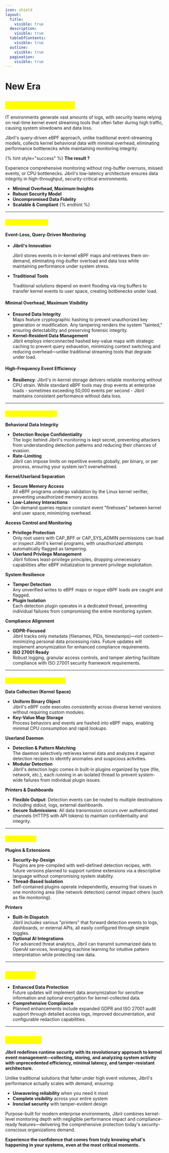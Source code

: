 ```yaml
---
icon: shield
layout:
  title:
    visible: true
  description:
    visible: true
  tableOfContents:
    visible: true
  outline:
    visible: true
  pagination:
    visible: true
---
```


# New Era

## <mark style="color:yellow;">Why Jibril Stands Out</mark>

IT environments generate vast amounts of logs, with security teams relying on real-time kernel event streaming tools that often falter during high traffic, causing system slowdowns and data loss.

Jibril's query-driven eBPF approach, unlike traditional event-streaming models, collects kernel behavioral data with minimal overhead, eliminating performance bottlenecks while maintaining monitoring integrity.

{% hint style="success" %}
**The result ?**

Experience comprehensive monitoring without ring-buffer overruns, missed events, or CPU bottlenecks. Jibril's low-latency architecture ensures data integrity in high-throughput, security-critical environments.

* **Minimal Overhead, Maximum Insights**
* **Robust Security Model**
* **Uncompromised Data Fidelity**
* **Scalable & Compliant**
{% endhint %}

***

### <mark style="color:yellow;">Core Innovations</mark> <a href="#id-1-core-innovations-in-jibrils-architecture" id="id-1-core-innovations-in-jibrils-architecture"></a>

#### Event-Less, Query-Driven Monitoring <a href="#id-11-event-less-query-driven-monitoring" id="id-11-event-less-query-driven-monitoring"></a>

*   **Jibril's Innovation**

    Jibril stores events in in-kernel eBPF maps and retrieves them on-demand, eliminating ring-buffer overload and data loss while maintaining performance under system stress.
*   **Traditional Tools**

    Traditional solutions depend on event flooding via ring buffers to transfer kernel events to user space, creating bottlenecks under load.

#### Minimal Overhead, Maximum Visibility <a href="#id-12-minimal-overhead-maximum-visibility" id="id-12-minimal-overhead-maximum-visibility"></a>

* **Ensured Data Integrity**\
  Maps feature cryptographic hashing to prevent unauthorized key generation or modification. Any tampering renders the system "tainted," ensuring detectability and preserving forensic integrity.
* **Kernel-Resident Data Management**\
  Jibril employs interconnected hashed key-value maps with strategic caching to prevent query exhaustion, minimizing context switching and reducing overhead—unlike traditional streaming tools that degrade under load.

#### High-Frequency Event Efficiency <a href="#id-13-high-frequency-event-efficiency" id="id-13-high-frequency-event-efficiency"></a>

* **Resiliency**: Jibril's in-kernel storage delivers reliable monitoring without CPU strain. While standard eBPF tools may drop events at enterprise loads - sometimes exceeding 50,000 events per second - Jibril maintains consistent performance without data loss.

***

### <mark style="color:yellow;">Jibril Security Model</mark> <a href="#id-2-jibril-security-model-the-technical-deep-dive" id="id-2-jibril-security-model-the-technical-deep-dive"></a>

**Behavioral Data Integrity**

* **Detection Recipe Confidentiality**\
  The logic behind Jibril's monitoring is kept secret, preventing attackers from understanding detection patterns and reducing their chances of evasion.
* **Rate-Limiting**\
  Jibril can impose limits on repetitive events globally, per binary, or per process, ensuring your system isn't overwhelmed.

**Kernel/Userland Separation**

* **Secure Memory Access**\
  All eBPF programs undergo validation by the Linux kernel verifier, preventing unauthorized memory access.
* **Low-Latency Interactions**\
  On-demand queries replace constant event "firehoses" between kernel and user space, minimizing overhead.

**Access Control and Monitoring**

* **Privilege Protection**\
  Only root users with CAP\_BPF or CAP\_SYS\_ADMIN permissions can load or inspect Jibril's kernel programs, with unauthorized attempts automatically flagged as tampering.
* **Userland Privilege Management**\
  Jibril follows least-privilege principles, dropping unnecessary capabilities after eBPF initialization to prevent privilege exploitation.

**System Resilience**

* **Tamper Detection**\
  Any unverified writes to eBPF maps or rogue eBPF loads are caught and flagged.
* **Plugin Isolation**\
  Each detection plugin operates in a dedicated thread, preventing individual failures from compromising the entire monitoring system.

**Compliance Alignment**

* **GDPR-Focused**\
  Jibril tracks only metadata (filenames, PIDs, timestamps)—not content—minimizing personal data processing risks. Future updates will implement anonymization for enhanced compliance requirements.
* **ISO 27001 Ready**\
  Robust logging, granular access controls, and tamper alerting facilitate compliance with ISO 27001 security framework requirements.

***

### <mark style="color:yellow;">From Kernel to Userland</mark> <a href="#id-3-end-to-end-flow-from-kernel-to-userland" id="id-3-end-to-end-flow-from-kernel-to-userland"></a>

**Data Collection (Kernel Space)**

* **Uniform Binary Object**\
  Jibril's eBPF code executes consistently across diverse kernel versions without requiring custom modules.
* **Key-Value Map Storage**\
  Process behaviors and events are hashed into eBPF maps, enabling minimal CPU consumption and rapid lookups.

**Userland Daemon**

* **Detection & Pattern Matching**\
  The daemon selectively retrieves kernel data and analyzes it against detection recipes to identify anomalies and suspicious activities.
* **Modular Detection**\
  Jibril's detection logic comes in built-in plugins organized by type (file, network, etc.), each running in an isolated thread to prevent system-wide failures from individual plugin issues.

**Printers & Dashboards**

* **Flexible Output**: Detection events can be routed to multiple destinations including stdout, logs, external dashboards.
* **Secure Submissions**: All data transmission occurs over authenticated channels (HTTPS with API tokens) to maintain confidentiality and integrity.

***

### <mark style="color:yellow;">Extensibility</mark> <a href="#id-5-extensibility-future-ready" id="id-5-extensibility-future-ready"></a>

**Plugins & Extensions**

* **Security-by-Design**\
  Plugins are pre-compiled with well-defined detection recipes, with future versions planned to support runtime extensions via a descriptive language without compromising system stability.
* **Thread-Based Isolation**\
  Self-contained plugins operate independently, ensuring that issues in one monitoring area (like network detection) cannot impact others (such as file monitoring).

**Printers**

* **Built-In Dispatch**\
  Jibril includes various "printers" that forward detection events to logs, dashboards, or external APIs, all easily configured through simple toggles.
* **Optional AI Integrations**\
  For advanced threat analytics, Jibril can transmit summarized data to OpenAI services, leveraging machine learning for intuitive pattern interpretation while protecting raw data.

***

## <mark style="color:yellow;">Roadmap</mark>

* **Enhanced Data Protection**\
  Future updates will implement data anonymization for sensitive information and optional encryption for kernel-collected data.
* **Comprehensive Compliance**\
  Planned enhancements include expanded GDPR and ISO 27001 audit support through detailed access logs, improved documentation, and configurable redaction capabilities.

***

## <mark style="color:yellow;">Conclusion</mark> <a href="#conclusion-embrace-the-next-generation" id="conclusion-embrace-the-next-generation"></a>

**Jibril redefines runtime security with its revolutionary approach to kernel event management—collecting, storing, and analyzing system activity with unprecedented efficiency, minimal latency, and tamper-resistant architecture.**

Unlike traditional solutions that falter under high event volumes, Jibril's performance actually scales with demand, ensuring:

* **Unwavering reliability** when you need it most
* **Complete visibility** across your entire system
* **Ironclad security** with tamper-evident design

Purpose-built for modern enterprise environments, Jibril combines kernel-level monitoring depth with negligible performance impact and compliance-ready features—delivering the comprehensive protection today's security-conscious organizations demand.

**Experience the confidence that comes from truly knowing what's happening in your systems, even at the most critical moments.**

